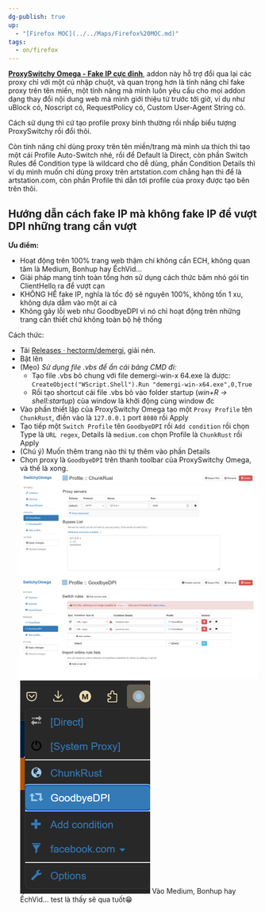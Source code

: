 ```yaml
---
dg-publish: true
up:
  - "[Firefox MOC](../../Maps/Firefox%20MOC.md)"
tags:
  - on/firefox
---
```

[**ProxySwitchy Omega - Fake IP cực đỉnh**](https://addons.mozilla.org/en-US/firefox/addon/switchyomega/), addon này hỗ trợ đổi qua lại các proxy chỉ với một cú nhập chuột, và quan trọng hơn là tính năng chỉ fake proxy trên tên miền, một tính năng mà mình luôn yêu cầu cho mọi addon dạng thay đổi nội dung web mà mình giới thiệu từ trước tới giờ, ví dụ như uBlock có, Noscript có, RequestPolicy có, Custom User-Agent String có.  

Cách sử dụng thì cứ tạo profile proxy bình thường rồi nhấp biểu tượng ProxySwitchy rồi đổi thôi.  
  
Còn tính năng chỉ dùng proxy trên tên miền/trang mà mình ưa thích thì tạo một cái Profile Auto-Switch nhé, rồi để Default là Direct, còn phần Switch Rules để Condition type là wildcard cho dễ dùng, phần Condition Details thì ví dụ mình muốn chỉ dùng proxy trên artstation.com chẳng hạn thì để là artstation.com, còn phần Profile thì dẫn tới profile của proxy được tạo bên trên thôi.

## Hướng dẫn cách fake IP mà không fake IP để vượt DPI những trang cần vượt
**Ưu điểm:**  
- Hoạt động trên 100% trang web thậm chí không cần ECH, không quan tâm là Medium, Bonhup hay ẾchVid...
- Giải pháp mang tính toàn tổng hơn sử dụng cách thức băm nhỏ gói tin ClientHello ra để vượt cạn
- KHÔNG HỀ fake IP, nghĩa là tốc độ sẽ nguyên 100%, không tốn 1 xu, không dựa dẫm vào một ai cả
- Không gây lỗi web như GoodbyeDPI vì nó chỉ hoạt động trên những trang cần thiết chứ không toàn bộ hệ thống

Cách thức:  
- Tải [Releases · hectorm/demergi](https://github.com/hectorm/demergi/releases), giải nén.
- Bật lên
- (Mẹo) *Sử dụng file .vbs để ẩn cái bảng CMD đi:*
	- Tạo file .vbs bỏ chung với file demergi-win-x 64.exe là được: `CreateObject("WScript.Shell").Run "demergi-win-x64.exe",0,True`
	- Rồi tạo shortcut cái file .vbs bỏ vào folder startup (*win+R -> shell:startup*) của window là khởi động cùng window đc
- Vào phần thiết lập của ProxySwitchy Omega tạo một `Proxy Profile` tên `ChunkRust`, điền vào là `127.0.0.1` port `8080` rồi Apply
- Tạo tiếp một `Switch Profile` tên `GoodbyeDPI` rồi `Add condition` rồi chọn Type là `URL regex`, Details là `medium.com` chọn Profile là `ChunkRust` rồi Apply
- (Chú ý) Muốn thêm trang nào thì tự thêm vào phần Details
- Chọn proxy là `GoodbyeDPI` trên thanh toolbar của ProxySwitchy Omega, và thế là xong.
![Pasted image 20230911231611](../../Utilities/Images/Pasted%20image%2020230911231611.png)
![Pasted image 20230911231629](../../Utilities/Images/Pasted%20image%2020230911231629.png)
![Pasted image 20230911231749](../../Utilities/Images/Pasted%20image%2020230911231749.png)
Vào Medium, Bonhup hay ẾchVid... test là thấy sẽ qua tuốt😁